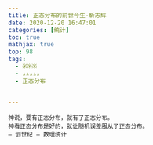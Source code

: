 ```yaml
---
title: 正态分布的前世今生-靳志辉
date: 2020-12-20 16:47:01
categories: [统计]
toc: true
mathjax: true
top: 98
tags:
  - ※※※  
  - ✰✰✰✰✰
  - 正态分布


---
```


```
神说，要有正态分布，就有了正态分布。
神看正态分布是好的，就让随机误差服从了正态分布。
— 创世纪 — 数理统计 
```
<!-- more -->



